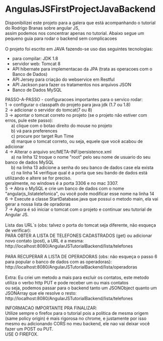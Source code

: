 # AngulasJSFirstProjectJavaBackend

Disponibilizei este projeto para a galera que está acompanhando o tutorial do Rodrigo Branas sobre angular JS,<br/> 
assim podemos nos concentrar apenas no tutorial. Abaixo segue um pequeno guia para rodar o backend sem complicacoes<br/>
<br/>
O projeto foi escrito em JAVA fazendo-se uso das seguintes tecnologias:
  - para compilar: JDK 1.8
  - servidor web: Tomcat 8
  - API hibernate para implementacao da JPA (trata as operacoes com o Banco de Dados)
  - API Jersey para criação do webservice em Restful
  - API Jackson para fazer os tratamentos nos arquivos JSON
  - Banco de Dados MySQL
  
PASSO-A-PASSO - configuracoes importantes para o servico rodar:<br/>
  1 -> configurar o classpath do projeto para java jdk (1.7 ou 1.8)<br/>
  2 -> adicionar o servidor do tomcat(7 ou 8)<br/>
  3 -> apontar o tomcat correto no projeto (se o projeto não estiver com erros, pule este passo):<br/>
     &#160;&#160;&#160;&#160;   a) clique com o botao direito do mouse no projeto<br/>
     &#160;&#160;&#160;&#160;   b) vá para preferences<br/>
     &#160;&#160;&#160;&#160;   c) procure por target Run Time<br/>
     &#160;&#160;&#160;&#160;   d) marque o tomcat correto, ou seja, equele que você acabou de adicionar<br/>
  4 -> Alterar o arquivo src/META-INF/persistence.xml<br/>
      &#160;&#160;&#160;&#160;  a) na linha 12 troque o nome "root" pelo seu nome de usuario do seu banco de dados MySQL<br/>
      &#160;&#160;&#160;&#160;  b) na linha 13 adicione a senha do seu banco de dados case ela exista<br/>
      &#160;&#160;&#160;&#160;  c) na linha 14 verifique qual é a porta que seu bando de dados está utilizando e altere se for preciso.<br/>
            geralmente, no windows é a porta 3306 e no mac 3307.<br/>
  5 -> Abra o MySQL e crie um banco de dados com o nome "angularjs_listatelefonica", ou você pode modificar esse nome na linha 14<br/>
  6 -> Execute a classe StartDatabase.java que possui o metodo main, ela vai gerar a nossa lista de opradoras<br/>
  7 -> Agora é só iniciar o tomcat com o projeto e continuar seu tutorial de Angular JS.<br/>
  <br/>
  Lista das URL`s (obs: talvez o porta do tomcat seja diferente, não esqueça de verificar):<br/>
   PARA OBTER A LISTA DE TELEFONES CADASTRADOS (get) ou adicionar novo contato (post), a URL é a mesma:<br/>
      http://localhost:8080/AngularJSTutorialBackend/lista/telefones<br/>
  <br/>
  PARA RECUPERAR A LISTA DE OPERADORAS (obs: não esqueça o passo 6 para popular o banco de dados com as operadoras):<br/>
    http://localhost:8080/AngularJSTutorialBackend/lista/operadoras<br/>
    <br/>
  Extra: Eu criei um metodo a mais para excluir os contatos, este metodo utiliza o verbo http PUT e pode receber um ou mais contatos<br/>
    ou seja, podemos passar para o backend tanto um JSONObject quanto um JSONArray que ele resolve o resto:<br/>
     http://localhost:8080/AngularJSTutorialBackend/lista/telefones<br/>
    
  INFORMACAO IMPORTANTE PRA FINALIZAR:<br/>
    Utilize sempre o firefox para o tutorial pois a política de mesma origem (same policy origin) é mais rigorosa no chrome,
    e justamente por isso mesmo eu adicionando CORS no meu backend, ele nao vai deixar você fazer um POST ou PUT.<br/>
    USE O FIREFOX.
     
     
     
     
     
            
